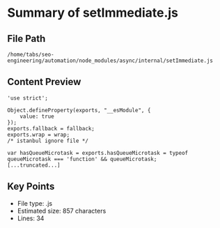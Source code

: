 # Summary of setImmediate.js
  
## File Path
`/home/tabs/seo-engineering/automation/node_modules/async/internal/setImmediate.js`

## Content Preview
```
'use strict';

Object.defineProperty(exports, "__esModule", {
    value: true
});
exports.fallback = fallback;
exports.wrap = wrap;
/* istanbul ignore file */

var hasQueueMicrotask = exports.hasQueueMicrotask = typeof queueMicrotask === 'function' && queueMicrotask;
[...truncated...]
```

## Key Points
- File type: .js
- Estimated size: 857 characters
- Lines: 34

